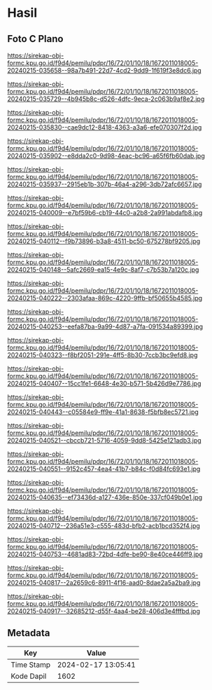# Hasil

## Foto C Plano

https://sirekap-obj-formc.kpu.go.id/f9d4/pemilu/pdpr/16/72/01/10/18/1672011018005-20240215-035658--98a7b491-22d7-4cd2-9dd9-1f619f3e8dc6.jpg

https://sirekap-obj-formc.kpu.go.id/f9d4/pemilu/pdpr/16/72/01/10/18/1672011018005-20240215-035729--4b945b8c-d526-4dfc-9eca-2c063b9af8e2.jpg

https://sirekap-obj-formc.kpu.go.id/f9d4/pemilu/pdpr/16/72/01/10/18/1672011018005-20240215-035830--cae9dc12-8418-4363-a3a6-efe070307f2d.jpg

https://sirekap-obj-formc.kpu.go.id/f9d4/pemilu/pdpr/16/72/01/10/18/1672011018005-20240215-035902--e8dda2c0-9d98-4eac-bc96-a65f6fb60dab.jpg

https://sirekap-obj-formc.kpu.go.id/f9d4/pemilu/pdpr/16/72/01/10/18/1672011018005-20240215-035937--2915eb1b-307b-46a4-a296-3db72afc6657.jpg

https://sirekap-obj-formc.kpu.go.id/f9d4/pemilu/pdpr/16/72/01/10/18/1672011018005-20240215-040009--e7bf59b6-cb19-44c0-a2b8-2a991abdafb8.jpg

https://sirekap-obj-formc.kpu.go.id/f9d4/pemilu/pdpr/16/72/01/10/18/1672011018005-20240215-040112--f9b73896-b3a8-4511-bc50-675278bf9205.jpg

https://sirekap-obj-formc.kpu.go.id/f9d4/pemilu/pdpr/16/72/01/10/18/1672011018005-20240215-040148--5afc2669-ea15-4e9c-8af7-c7b53b7a120c.jpg

https://sirekap-obj-formc.kpu.go.id/f9d4/pemilu/pdpr/16/72/01/10/18/1672011018005-20240215-040222--2303afaa-869c-4220-9ffb-bf50655b4585.jpg

https://sirekap-obj-formc.kpu.go.id/f9d4/pemilu/pdpr/16/72/01/10/18/1672011018005-20240215-040253--eefa87ba-9a99-4d87-a7fa-091534a89399.jpg

https://sirekap-obj-formc.kpu.go.id/f9d4/pemilu/pdpr/16/72/01/10/18/1672011018005-20240215-040323--f8bf2051-291e-4ff5-8b30-7ccb3bc9efd8.jpg

https://sirekap-obj-formc.kpu.go.id/f9d4/pemilu/pdpr/16/72/01/10/18/1672011018005-20240215-040407--15cc1fe1-6648-4e30-b571-5b426d9e7786.jpg

https://sirekap-obj-formc.kpu.go.id/f9d4/pemilu/pdpr/16/72/01/10/18/1672011018005-20240215-040443--c05584e9-ff9e-41a1-8638-f5bfb8ec5721.jpg

https://sirekap-obj-formc.kpu.go.id/f9d4/pemilu/pdpr/16/72/01/10/18/1672011018005-20240215-040521--cbccb721-5716-4059-9dd8-5425e121adb3.jpg

https://sirekap-obj-formc.kpu.go.id/f9d4/pemilu/pdpr/16/72/01/10/18/1672011018005-20240215-040551--9152c457-4ea4-41b7-b84c-f0d84fc693e1.jpg

https://sirekap-obj-formc.kpu.go.id/f9d4/pemilu/pdpr/16/72/01/10/18/1672011018005-20240215-040635--ef73436d-a127-436e-850e-337cf049b0e1.jpg

https://sirekap-obj-formc.kpu.go.id/f9d4/pemilu/pdpr/16/72/01/10/18/1672011018005-20240215-040712--236a51e3-c555-483d-bfb2-acb1bcd352f4.jpg

https://sirekap-obj-formc.kpu.go.id/f9d4/pemilu/pdpr/16/72/01/10/18/1672011018005-20240215-040753--4681ad83-72bd-4dfe-be90-8e40ce446ff9.jpg

https://sirekap-obj-formc.kpu.go.id/f9d4/pemilu/pdpr/16/72/01/10/18/1672011018005-20240215-040817--2a2659c6-8911-4f16-aad0-8dae2a5a2ba9.jpg

https://sirekap-obj-formc.kpu.go.id/f9d4/pemilu/pdpr/16/72/01/10/18/1672011018005-20240215-040917--32685212-d55f-4aa4-be28-406d3e4fffbd.jpg


## Metadata

| Key        | Value               |
| ---------- | ------------------- |
| Time Stamp | 2024-02-17 13:05:41 |
| Kode Dapil | 1602                |



